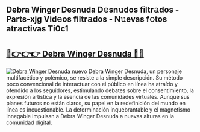 ## Debra Winger Desnuda D𝚎sn𝚞dos filtr𝚊dos - Parts-xjg Vid𝚎os filtr𝚊dos - N𝚞evas f𝚘tos atr𝚊ctivas Ti0c1

# <h2><a href="http://mbaj14.tromn.icu/?c=Debra+Winger+Desnuda">🔗👉👉👉 Debra Winger Desnuda 🔗🔗</a></h2>

[![Debra Winger Desnuda nuevo](https://i.imgur.com/pEAQMta.gif)](http://mbaj14.tromn.icu/?c=Debra+Winger+Desnuda)
Debra Winger Desnuda, un personaje multifacético y polémico, se resiste a la simple descripción. Su método poco convencional de interactuar con el público en línea ha atraído y ofendido a los seguidores, estimulando debates sobre el consentimiento, la expresión artística y la esencia de las comunidades virtuales. Aunque sus planes futuros no están claros, su papel en la redefinición del mundo en línea es incuestionable. La determinación inquebrantable y el magnetismo innegable impulsan a Debra Winger Desnuda a nuevas alturas en la comunidad digital.
